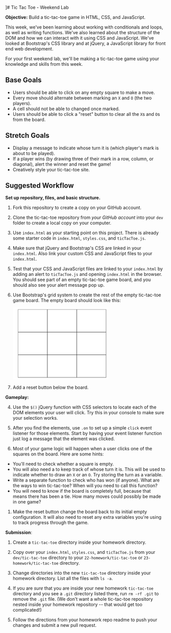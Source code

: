 \]# Tic Tac Toe - Weekend Lab

**Objective:** Build a tic-tac-toe game in HTML, CSS, and JavaScript.


This week, we've been learning about working with conditionals and loops, as well as writing functions. We've also learned about the structure of the DOM and how we can interact with it using CSS and JavaScript. We've looked at Bootstrap's CSS library and at jQuery, a JavaScript library for front end web development.

For your first weekend lab, we'll be making a tic-tac-toe game using your knowledge and skills from this week.

## Base Goals
* Users should be able to click on any empty square to make a move.   
* Every move should alternate between marking an `X` and `O` (the two players).  
* A cell should not be able to changed once marked.  
* Users should be able to click a "reset" button to clear all the `X`s and `O`s from the board.  


## Stretch Goals

* Display a message to indicate whose turn it is (which player's mark is about to be played).    
* If a player wins (by drawing three of their mark in a row, column, or diagonal), alert the winner and reset the game!   
* Creatively style your tic-tac-toe site.  

## Suggested Workflow

**Set up repository, files, and basic structure.**

1. Fork this repository to create a copy on your GitHub account.
1. Clone the tic-tac-toe repository from *your GitHub account* into your `dev` folder to create a local copy on your computer.

2. Use `index.html` as your starting point on this project. There is already some starter code in `index.html`, `styles.css`, and `ticTacToe.js`. 

1. Make sure that jQuery and Bootstrap's CSS are linked in your `index.html`. Also link your custom CSS and JavaScript files to your `index.html`.

3. Test that your CSS and JavaScript files are linked to your `index.html` by adding an alert to `ticTacToe.js` and opening `index.html` in the browser. You should see part of an empty tic-tac-toe game board, and you should also see your alert message pop up.

1. Use Bootstrap's grid system to create the rest of the empty tic-tac-toe game board. The empty board should look like this:

    <img src="board.png" width="300px" alt="empty tic tac toe board">

1. Add a reset button below the board.

**Gameplay:**

4. Use the `$()` jQuery function with CSS selectors to locate each of the DOM elements your user will click. Try this in your console to make sure your selection works.  

1. After you find the elements, use `.on` to set up a simple `click` event listener for those elements. Start by having your event listener function just log a message that the element was clicked.  

1. Most of your game logic will happen when a user clicks one of the squares on the board.  Here are some hints:

  * You'll need to check whether a square is empty. 
  * You will also need a to keep track of whose turn it is. This will be used to indicate whether to draw an `X` or an `O`.  Try storing the turn as a variable. 
  * Write a separate function to check who has won (if anyone). What are the ways to win tic-tac-toe?  When will you need to call this function?
  * You will need to know if the board is completely full, because that means there has been a tie. How many moves could possibly be made in one game?

1. Make the reset button change the board back to its initial empty configuration. It will also need to reset any extra variables you're using to track progress through the game.

**Submission**: 

1. Create a `tic-tac-toe` directory inside your homework directory.  

1. Copy over your `index.html`, `styles.css`, and `ticTacToe.js` from your `dev/tic-tac-toe` directory to your `22-homework/tic-tac-toe` or `23-homework/tic-tac-toe` directory.

1. Change directories into the new `tic-tac-toe` directory inside your homework directory. List all the files with `ls -a`. 

1. If you are *sure* that you are inside your new homework `tic-tac-toe` directory and you see a `.git` directory listed there, run `rm -rf .git` to remove the `.git` file. (We don't want a whole tic-tac-toe repository nested inside your homework repository -- that would get too complicated!)

1. Follow the directions from your homework repo readme to push your changes and submit a new pull request.

